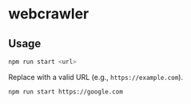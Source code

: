 # webcrawler

## Usage
```bash
npm run start <url>
```

Replace <url> with a valid URL (e.g., `https://example.com`).
```bash
npm run start https://google.com
```
